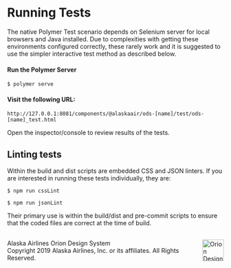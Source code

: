 # Running Tests

The native Polymer Test scenario depends on Selenium server for local browsers and Java installed. Due to complexities with getting these environments configured correctly, these rarely work and it is suggested to use the simpler interactive test method as described below.

#### Run the Polymer Server

```
$ polymer serve
```

#### Visit the following URL:

```
http://127.0.0.1:8081/components/@alaskaair/ods-[name]/test/ods-[name]_test.html
```

Open the inspector/console to review results of the tests.


## Linting tests

Within the build and dist scripts are embedded CSS and JSON linters. If you are interested in running these tests individually, they are:

```
$ npm run cssLint

$ npm run jsonLint
```

Their primary use is within the build/dist and pre-commit scripts to ensure that the coded files are correct at the time of build.

##

<img src="https://resource.alaskaair.net/-/media/2C1969F8FB244C919205CD48429C13AC" alt="Orion Design System Logo" title="Be the change you want to see" width="50" align="right" />
Alaska Airlines Orion Design System<br>
Copyright 2019 Alaska Airlines, Inc. or its affiliates. All Rights Reserved.

